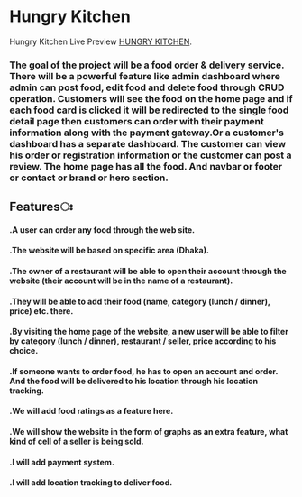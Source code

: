 # Hungry Kitchen
Hungry Kitchen Live Preview [HUNGRY KITCHEN](hungrykitchen1.netlify.app).

### The goal of the project will be a food order & delivery service. There will be a powerful feature like admin dashboard where admin can post food, edit food and delete food through CRUD operation. Customers will see the food on the home page and if each food card is clicked it will be redirected to the single food detail page then customers can order with their payment information along with the payment gateway.Or a customer's dashboard has a separate dashboard. The customer can view his order or registration information or the customer can post a review. The home page has all the food. And navbar or footer or contact or brand or hero section.
## Featuresঃ
#### .A user can order any food through the web site.
#### .The website will be based on specific area (Dhaka).
#### .The owner of a restaurant will be able to open their account through the website (their account will be in the name of a restaurant).
#### .They will be able to add their food (name, category (lunch / dinner), price) etc. there.
#### .By visiting the home page of the website, a new user will be able to filter by category (lunch / dinner), restaurant / seller, price according to his choice.
#### .If someone wants to order food, he has to open an account and order. And the food will be delivered to his location through his location tracking.
#### .We will add food ratings as a feature here.
#### .We will show the website in the form of graphs as an extra feature, what kind of cell of a seller is being sold.
#### .I will add payment system.
#### .I will add location tracking to deliver food.
